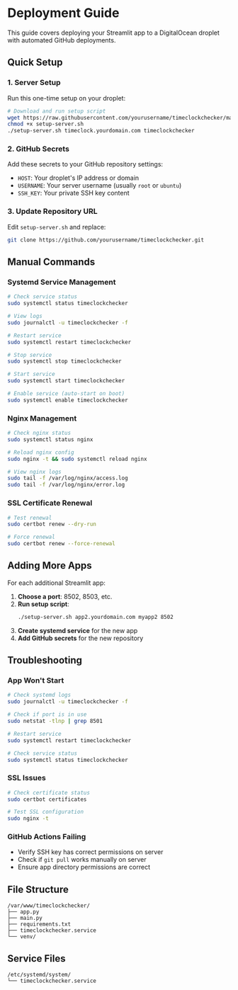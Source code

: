 # Deployment Guide

This guide covers deploying your Streamlit app to a DigitalOcean droplet with automated GitHub deployments.

## Quick Setup

### 1. Server Setup
Run this one-time setup on your droplet:

```bash
# Download and run setup script
wget https://raw.githubusercontent.com/yourusername/timeclockchecker/main/setup-server.sh
chmod +x setup-server.sh
./setup-server.sh timeclock.yourdomain.com timeclockchecker
```

### 2. GitHub Secrets
Add these secrets to your GitHub repository settings:

- `HOST`: Your droplet's IP address or domain
- `USERNAME`: Your server username (usually `root` or `ubuntu`)
- `SSH_KEY`: Your private SSH key content

### 3. Update Repository URL
Edit `setup-server.sh` and replace:
```bash
git clone https://github.com/yourusername/timeclockchecker.git
```

## Manual Commands

### Systemd Service Management
```bash
# Check service status
sudo systemctl status timeclockchecker

# View logs
sudo journalctl -u timeclockchecker -f

# Restart service
sudo systemctl restart timeclockchecker

# Stop service
sudo systemctl stop timeclockchecker

# Start service
sudo systemctl start timeclockchecker

# Enable service (auto-start on boot)
sudo systemctl enable timeclockchecker
```

### Nginx Management
```bash
# Check nginx status
sudo systemctl status nginx

# Reload nginx config
sudo nginx -t && sudo systemctl reload nginx

# View nginx logs
sudo tail -f /var/log/nginx/access.log
sudo tail -f /var/log/nginx/error.log
```

### SSL Certificate Renewal
```bash
# Test renewal
sudo certbot renew --dry-run

# Force renewal
sudo certbot renew --force-renewal
```

## Adding More Apps

For each additional Streamlit app:

1. **Choose a port**: 8502, 8503, etc.
2. **Run setup script**:
   ```bash
   ./setup-server.sh app2.yourdomain.com myapp2 8502
   ```
3. **Create systemd service** for the new app
4. **Add GitHub secrets** for the new repository

## Troubleshooting

### App Won't Start
```bash
# Check systemd logs
sudo journalctl -u timeclockchecker -f

# Check if port is in use
sudo netstat -tlnp | grep 8501

# Restart service
sudo systemctl restart timeclockchecker

# Check service status
sudo systemctl status timeclockchecker
```

### SSL Issues
```bash
# Check certificate status
sudo certbot certificates

# Test SSL configuration
sudo nginx -t
```

### GitHub Actions Failing
- Verify SSH key has correct permissions on server
- Check if `git pull` works manually on server
- Ensure app directory permissions are correct

## File Structure
```
/var/www/timeclockchecker/
├── app.py
├── main.py
├── requirements.txt
├── timeclockchecker.service
└── venv/
```

## Service Files
```
/etc/systemd/system/
└── timeclockchecker.service
```